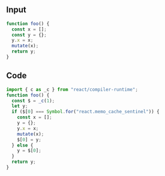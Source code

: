 
## Input

```javascript
function foo() {
  const x = [];
  const y = {};
  y.x = x;
  mutate(x);
  return y;
}

```

## Code

```javascript
import { c as _c } from "react/compiler-runtime";
function foo() {
  const $ = _c(1);
  let y;
  if ($[0] === Symbol.for("react.memo_cache_sentinel")) {
    const x = [];
    y = {};
    y.x = x;
    mutate(x);
    $[0] = y;
  } else {
    y = $[0];
  }
  return y;
}

```
      